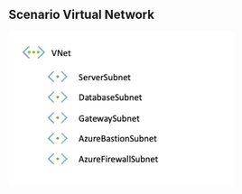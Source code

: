 ## Scenario Virtual Network

<img src="../../img/Scenario-VirtualNetwork.png" alt="Scenario VirtualNetwork" width="400"/>

